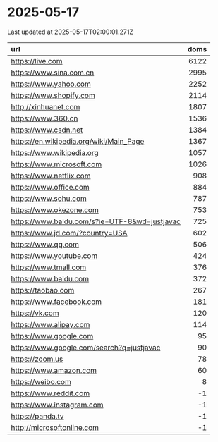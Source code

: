 # 2025-05-17

<!-- BEGIN -->
Last updated at 2025-05-17T02:00:01.271Z

url | doms
:- | -:
https://live.com | 6122
https://www.sina.com.cn | 2995
https://www.yahoo.com | 2252
https://www.shopify.com | 2114
http://xinhuanet.com | 1807
https://www.360.cn | 1536
https://www.csdn.net | 1384
https://en.wikipedia.org/wiki/Main_Page | 1367
https://www.wikipedia.org | 1057
https://www.microsoft.com | 1026
https://www.netflix.com | 908
https://www.office.com | 884
https://www.sohu.com | 787
https://www.okezone.com | 753
https://www.baidu.com/s?ie=UTF-8&wd=justjavac | 725
https://www.jd.com/?country=USA | 602
https://www.qq.com | 506
https://www.youtube.com | 424
https://www.tmall.com | 376
https://www.baidu.com | 372
https://taobao.com | 267
https://www.facebook.com | 181
https://vk.com | 120
https://www.alipay.com | 114
https://www.google.com | 95
https://www.google.com/search?q=justjavac | 90
https://zoom.us | 78
https://www.amazon.com | 60
https://weibo.com | 8
https://www.reddit.com | -1
https://www.instagram.com | -1
https://panda.tv | -1
http://microsoftonline.com | -1
<!-- END -->

